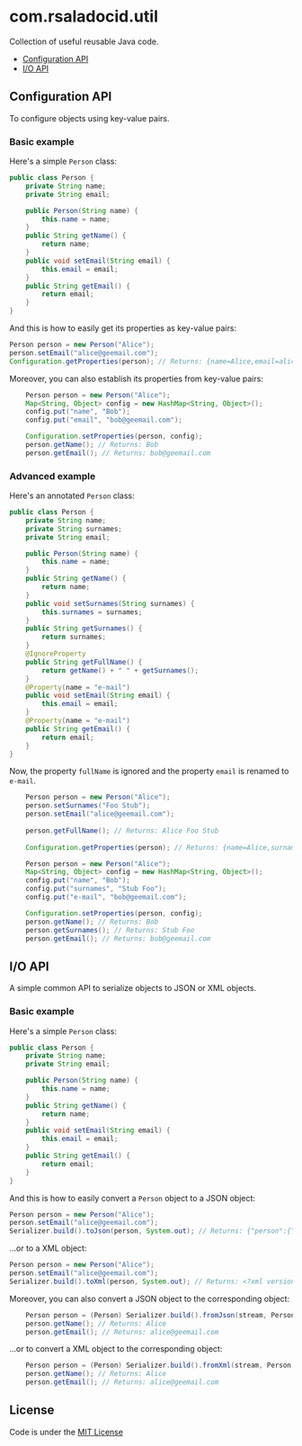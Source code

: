 com.rsaladocid.util
===================

Collection of useful reusable Java code.

- [Configuration API](#configuration-api)
- [I/O API](#io-api)

Configuration API
-----------------

To configure objects using key-value pairs.

### Basic example

Here's a simple `Person` class:

```java
public class Person {
	private String name;
	private String email;

	public Person(String name) {
		this.name = name;
	}
	public String getName() {
		return name;
	}
	public void setEmail(String email) {
		this.email = email;
	}
	public String getEmail() {
		return email;
	}
}
```

And this is how to easily get its properties as key-value pairs:

```java
Person person = new Person("Alice");
person.setEmail("alice@geemail.com");
Configuration.getProperties(person); // Returns: {name=Alice,email=alice@geemail.com}
```

Moreover, you can also establish its properties from key-value pairs:

```java
	Person person = new Person("Alice");
	Map<String, Object> config = new HashMap<String, Object>();
	config.put("name", "Bob");
	config.put("email", "bob@geemail.com");

	Configuration.setProperties(person, config);
	person.getName(); // Returns: Bob
	person.getEmail(); // Returns: bob@geemail.com
```

### Advanced example

Here's an annotated `Person` class:

```java
public class Person {
    private String name;
    private String surnames;
    private String email;

    public Person(String name) {
        this.name = name;
    }
    public String getName() {
        return name;
    }
    public void setSurnames(String surnames) {
        this.surnames = surnames;
    }
    public String getSurnames() {
        return surnames;
    }
    @IgnoreProperty
    public String getFullName() {
        return getName() + " " + getSurnames();
    }
    @Property(name = "e-mail")
    public void setEmail(String email) {
        this.email = email;
    }
    @Property(name = "e-mail")
    public String getEmail() {
        return email;
    }
}
```

Now, the property `fullName` is ignored and the property `email` is renamed to `e-mail`.

```java
	Person person = new Person("Alice");
	person.setSurnames("Foo Stub");
	person.setEmail("alice@geemail.com");
	
	person.getFullName(); // Returns: Alice Foo Stub
	
	Configuration.getProperties(person); // Returns: {name=Alice,surnames=Foo Stub,e-mail=alice@geemail.com}
```

```java
	Person person = new Person("Alice");
	Map<String, Object> config = new HashMap<String, Object>();
	config.put("name", "Bob");
	config.put("surnames", "Stub Foo");
	config.put("e-mail", "bob@geemail.com");

	Configuration.setProperties(person, config);
	person.getName(); // Returns: Bob
	person.getSurnames(); // Returns: Stub Foo
	person.getEmail(); // Returns: bob@geemail.com
```

I/O API
-------

A simple common API to serialize objects to JSON or XML objects.

### Basic example

Here's a simple `Person` class:

```java
public class Person {
	private String name;
	private String email;

	public Person(String name) {
		this.name = name;
	}
	public String getName() {
		return name;
	}
	public void setEmail(String email) {
		this.email = email;
	}
	public String getEmail() {
		return email;
	}
}
```

And this is how to easily convert a `Person` object to a JSON object:

```java
Person person = new Person("Alice");
person.setEmail("alice@geemail.com");
Serializer.build().toJson(person, System.out); // Returns: {"person":{"name":"Alice","email":"alice@geemail.com"}}
```

...or to a XML object:

```java
Person person = new Person("Alice");
person.setEmail("alice@geemail.com");
Serializer.build().toXml(person, System.out); // Returns: <?xml version="1.0" encoding="UTF-8"?><person><name>Alice</name><email>alice@geemail.com</email></person>
```

Moreover, you can also convert a JSON object to the corresponding object:

```java
	Person person = (Person) Serializer.build().fromJson(stream, Person.class);
	person.getName(); // Returns: Alice
	person.getEmail(); // Returns: alice@geemail.com
```

...or to convert a XML object to the corresponding object:

```java
	Person person = (Person) Serializer.build().fromXml(stream, Person.class);
	person.getName(); // Returns: Alice
	person.getEmail(); // Returns: alice@geemail.com
```

License
-------
Code is under the [MIT License](https://opensource.org/licenses/MIT)